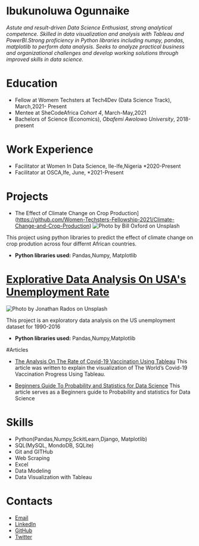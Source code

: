 # Ibukunoluwa Ogunnaike
*Astute and result-driven Data Science Enthusiast, strong analytical competence. Skilled in data visualization and
analysis with Tableau and PowerBI.Strong proficiency in Python libraries including numpy, pandas, matplotlib to perform data analysis. Seeks to
analyze practical business and organizational challenges and develop working solutions through improved skills in
data science.*

# Education
* Fellow at Womem Techsters at Tech4Dev (Data Science Track), March,2021- Present
* Mentee at SheCodeAfrica *Cohort 4*, March-May,2021
* Bachelors of Science (Economics), *Obafemi Awolowo University*, 2018-present


# Work Experience
* Facilitator at Women In Data Science, Ile-Ife,Nigeria *2020-Present
* Facilitator at OSCA,Ife, June, *2021-Present

# Projects

* The Effect of Climate Change on Crop Production](https://github.com/Women-Techsters-Fellowship-2021/Climate-Change-and-Crop-Production)
![Photo by <a href="https://unsplash.com/@bill_oxford?utm_source=unsplash&utm_medium=referral&utm_content=creditCopyText">Bill Oxford</a> on <a href="https://unsplash.com/s/photos/climate-change?utm_source=unsplash&utm_medium=referral&utm_content=creditCopyText">Unsplash</a>](https://unsplash.com/photos/rdLERs3ZGgQ) 

This project using python libraries to predict the effect of climate change on crop prodution across four differnt African countries.
* **Python libraries used:** Pandas,Numpy, Matplotlib

# [Explorative Data Analysis On USA's Unemployment Rate ](https://github.com/Ibukun-Ogunnaike/SCAMP-EDA-on-The-US-Unemployment-Rate-Ibukunoluwa-Ogunaike-1)
![Photo by <a href="https://unsplash.com/@jonathanrados?utm_source=unsplash&utm_medium=referral&utm_content=creditCopyText">Jonathan Rados</a> on <a href="https://unsplash.com/s/photos/unemployment?utm_source=unsplash&utm_medium=referral&utm_content=creditCopyText">Unsplash</a>](https://unsplash.com/photos/Sbxt82CsMxA)

This project is an exploratory data analysis on the US unemployment dataset for 1990-2016
* **Python libraries used:** Pandas,Numpy,Matplotlib


#Articles

* [The Analysis On The Rate of Covid-19 Vaccination Using Tableau](https://ibukunogunnaike.medium.com/covid-19-vaccination-how-far-have-we-gone-bb24f0d249ca)
This article was written to explain the visualization of The World’s Covid-19 Vaccination Progress Using Tableau.

* [Beginners Guide To Probability and Statistics for Data Science](https://medium.com/analytics-vidhya/beginners-guide-to-probability-and-statistics-for-data-science-b08a6ff1d9b4)
This article serves as a Beginners guide to Probability and statistics for Data Science


# Skills
* Python(Pandas,Numpy,SckitLearn,Django, Matplotlib)
* SQL(MySQL, MondoDB, SQLite)
* Git and GITHub
* Web Scraping
* Excel
* Data Modeling
* Data Visualization with Tableau

# Contacts
* [Email](ibukunoguns21@gmail.com)
* [LinkedIn](https://www.linkedin.com/in/ibukunoluwa-ogunnaike/)
* [GitHub](https://github.com/Ibukun-Ogunnaike)
* [Twitter](https://twitter.com/IBK_TheCodess)


